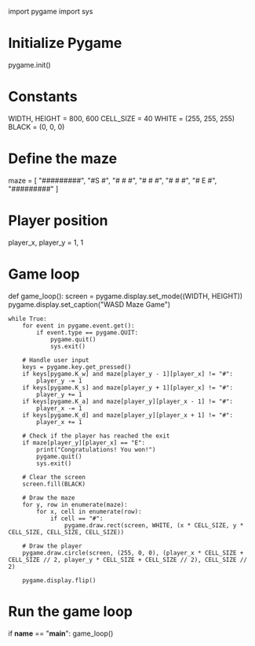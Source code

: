 import pygame
import sys

# Initialize Pygame
pygame.init()

# Constants
WIDTH, HEIGHT = 800, 600
CELL_SIZE = 40
WHITE = (255, 255, 255)
BLACK = (0, 0, 0)

# Define the maze
maze = [
    "#########",
    "#S      #",
    "#   #   #",
    "#   #   #",
    "#   #   #",
    "#     E #",
    "#########"
]

# Player position
player_x, player_y = 1, 1

# Game loop
def game_loop():
    screen = pygame.display.set_mode((WIDTH, HEIGHT))
    pygame.display.set_caption("WASD Maze Game")

    while True:
        for event in pygame.event.get():
            if event.type == pygame.QUIT:
                pygame.quit()
                sys.exit()

        # Handle user input
        keys = pygame.key.get_pressed()
        if keys[pygame.K_w] and maze[player_y - 1][player_x] != "#":
            player_y -= 1
        if keys[pygame.K_s] and maze[player_y + 1][player_x] != "#":
            player_y += 1
        if keys[pygame.K_a] and maze[player_y][player_x - 1] != "#":
            player_x -= 1
        if keys[pygame.K_d] and maze[player_y][player_x + 1] != "#":
            player_x += 1

        # Check if the player has reached the exit
        if maze[player_y][player_x] == "E":
            print("Congratulations! You won!")
            pygame.quit()
            sys.exit()

        # Clear the screen
        screen.fill(BLACK)

        # Draw the maze
        for y, row in enumerate(maze):
            for x, cell in enumerate(row):
                if cell == "#":
                    pygame.draw.rect(screen, WHITE, (x * CELL_SIZE, y * CELL_SIZE, CELL_SIZE, CELL_SIZE))

        # Draw the player
        pygame.draw.circle(screen, (255, 0, 0), (player_x * CELL_SIZE + CELL_SIZE // 2, player_y * CELL_SIZE + CELL_SIZE // 2), CELL_SIZE // 2)

        pygame.display.flip()

# Run the game loop
if __name__ == "__main__":
    game_loop()
